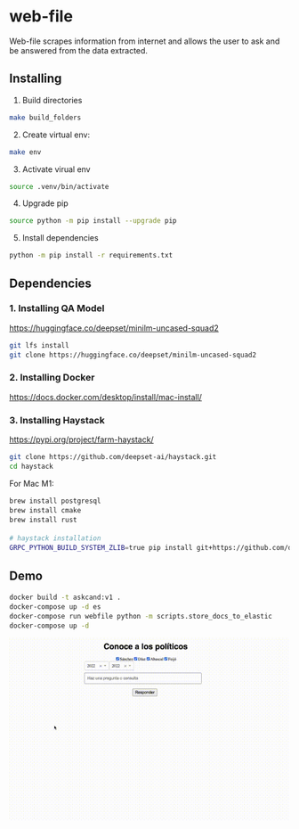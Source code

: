 # web-file

Web-file scrapes information from internet and allows the user to ask and be answered from the data extracted. 



## Installing

1. Build directories

```sh
make build_folders
```

2. Create virtual env:

```sh
make env
```

3. Activate virual env

```sh
source .venv/bin/activate 
```

4. Upgrade pip

```sh
source python -m pip install --upgrade pip
```

5. Install dependencies
```sh
python -m pip install -r requirements.txt
```

## Dependencies

### 1. Installing QA Model

https://huggingface.co/deepset/minilm-uncased-squad2

```sh
git lfs install
git clone https://huggingface.co/deepset/minilm-uncased-squad2
```

### 2. Installing Docker

https://docs.docker.com/desktop/install/mac-install/

### 3. Installing Haystack

https://pypi.org/project/farm-haystack/

```sh
git clone https://github.com/deepset-ai/haystack.git
cd haystack
```

For Mac M1:

```sh
brew install postgresql
brew install cmake
brew install rust

# haystack installation
GRPC_PYTHON_BUILD_SYSTEM_ZLIB=true pip install git+https://github.com/deepset-ai/haystack.git
```
## Demo

```sh
docker build -t askcand:v1 .
docker-compose up -d es 
docker-compose run webfile python -m scripts.store_docs_to_elastic
docker-compose up -d
```

![gif](askcandidates.gif)
